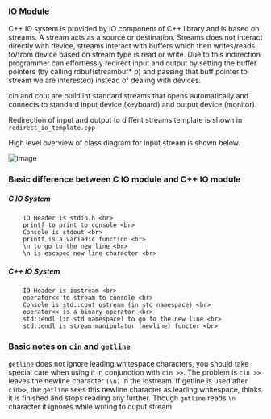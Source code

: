 ### IO Module
C++ IO system is provided by IO component of C++ library and is based on streams. A stream acts as a source or destination. Streams does not interact directly with device, streams interact with buffers which then writes/reads to/from device based on stream type is read or write. Due to this indirection programmer can effortlessly redirect input and output by setting the buffer pointers (by calling rdbuf(streambuf* p) and passing that buff pointer to stream we are interested) instead of dealing with devices.

cin and cout are build int standard streams that opens automatically and connects to standard input device (keyboard) and output device (monitor).

Redirection of input and output to diffent streams template is shown in `redirect_io_template.cpp`

High level overview of class diagram for input stream is shown below.

![image](https://user-images.githubusercontent.com/10434795/150637407-8987bb13-01b9-42a9-8855-64bdbea4c618.png)


### Basic difference between C IO module and C++ IO module
#####  C IO System <br>
        IO Header is stdio.h <br>
        printf to print to console <br>
        Console is stdout <br>
        printf is a variadic function <br>
        \n to go to the new line <br>
        \n is escaped new line character <br>


  ##### C++ IO System <br>
        IO Header is iostream <br>
        operator<< to stream to console <br>
        Console is std::cout ostream (in std namespace) <br>
        operator<< is a binary operator <br>
        std::endl (in std namespace) to go to the new line <br>
        std::endl is stream manipulator (newline) functor <br>

### Basic notes on `cin` and `getline`
`getline` does not ignore leading whitespace characters, you should take special care when using it in conjunction with `cin >>`. The problem is `cin >>` leaves the newline character `(\n)` in the iostream.  If getline is used after `cin>>`, the `getline` sees this newline character as leading whitespace, thinks it is finished and stops
reading any further. Though `getline` reads `\n` character it ignores while writing to ouput stream.
